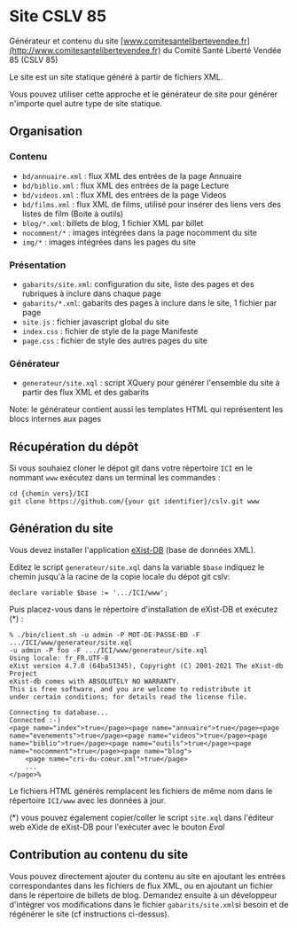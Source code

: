 Site CSLV 85
============

Générateur et contenu du site [www.comitesantelibertevendee.fr](http://www.comitesantelibertevendee.fr) du Comité Santé Liberté Vendée 85 (CSLV 85)

Le site est un site statique généré à partir de fichiers XML.

Vous pouvez utiliser cette approche et le générateur de site pour générer n'importe quel autre type de site statique.

## Organisation

### Contenu

* `bd/annuaire.xml` : flux XML des entrées de la page Annuaire
* `bd/biblio.xml` : flux XML des entrées de la page Lecture
* `bd/videos.xml` : flux XML des entrées de la page Videos
* `bd/films.xml` : flux XML de films, utilisé pour insérer des liens vers des listes de film (Boite à outils)
* `blog/*.xml`: billets de blog, 1 fichier XML par billet
* `nocomment/*` : images intégrées dans la page nocomment du site
* `img/*` : images intégrées dans les pages du site

### Présentation

* `gabarits/site.xml`: configuration du site, liste des pages et des rubriques à inclure dans chaque page
* `gabarits/*.xml`: gabarits des pages à inclure dans le site, 1 fichier par page
* `site.js` : fichier javascript global du site
* `index.css` : fichier de style de la page Manifeste
* `page.css` : fichier de style des autres pages du site

### Générateur

* `generateur/site.xql` : script XQuery pour générer l'ensemble du site à partir des flux XML et des gabarits

Note: le générateur contient aussi les templates HTML qui représentent les blocs internes aux pages

## Récupération du dépôt

Si vous souhaiez cloner le dépot git dans votre répertoire `ICI` en le nommant `www` exécutez dans un terminal les commandes :

    cd {chemin vers}/ICI
    git clone https://github.com/{your git identifier}/cslv.git www

## Génération du site

Vous devez installer l'application [eXist-DB](http://exist-db.org/exist/apps/homepage/index.html) (base de données XML).

Editez le script `generateur/site.xql` dans la variable `$base` indiquez le chemin jusqu'à la racine de la copie locale du dépot git cslv:

    declare variable $base := '.../ICI/www';

Puis placez-vous dans le répertoire d'installation de eXist-DB et exécutez (*) : 

    % ./bin/client.sh -u admin -P MOT-DE-PASSE-BD -F .../ICI/www/generateur/site.xql 
    -u admin -P foo -F .../ICI/www/generateur/site.xql
    Using locale: fr_FR.UTF-8
    eXist version 4.7.0 (64ba51345), Copyright (C) 2001-2021 The eXist-db Project
    eXist-db comes with ABSOLUTELY NO WARRANTY.
    This is free software, and you are welcome to redistribute it
    under certain conditions; for details read the license file.

    Connecting to database...
    Connected :-)
    <page name="index">true</page><page name="annuaire">true</page><page name="evenements">true</page><page name="videos">true</page><page name="biblio">true</page><page name="outils">true</page><page name="nocomment">true</page><page name="blog">
        <page name="cri-du-coeur.xml">true</page>
        ...
    </page>%                            

Le fichiers HTML générés remplacent les fichiers de même nom dans le répertoire `ICI/www` avec les données à jour.

(*) vous pouvez également copier/coller le script `site.xql` dans l'éditeur web eXide de eXist-DB pour l'exécuter avec le bouton _Eval_

## Contribution au contenu du site

Vous pouvez directement ajouter du contenu au site en ajoutant les entrées correspondantes dans les fichiers de flux XML, ou en ajoutant un fichier dans le répertoire de billets de blog. Demandez ensuite à un développeur d'intégrer vos modifications dans le fichier `gabarits/site.xml`si besoin et de régénérer le site (cf instructions ci-dessus).
